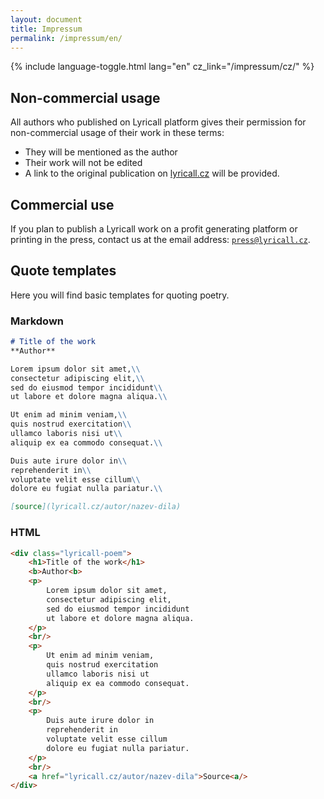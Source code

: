 ```yaml
---
layout: document
title: Impressum
permalink: /impressum/en/
---
```


{% include language-toggle.html lang="en" cz_link="/impressum/cz/" %}

## Non-commercial usage
All authors who published on Lyricall platform gives their permission for non-commercial 
usage of their work in these terms:

- They will be mentioned as the author 
- Their work will not be edited
- A link to the original publication on [lyricall.cz](lyricall.cz) will be provided.

## Commercial use
If you plan to publish a Lyricall work on a profit generating platform or printing 
in the press, contact us at the email address:
[`press@lyricall.cz`](mailto:press@lyricall.cz).

## Quote templates
Here you will find basic templates for quoting poetry.

### Markdown
```markdown
# Title of the work 
**Author**

Lorem ipsum dolor sit amet,\\
consectetur adipiscing elit,\\
sed do eiusmod tempor incididunt\\
ut labore et dolore magna aliqua.\\

Ut enim ad minim veniam,\\
quis nostrud exercitation\\
ullamco laboris nisi ut\\
aliquip ex ea commodo consequat.\\

Duis aute irure dolor in\\
reprehenderit in\\
voluptate velit esse cillum\\
dolore eu fugiat nulla pariatur.\\

[source](lyricall.cz/autor/nazev-dila)
```

### HTML
```html
<div class="lyricall-poem">
    <h1>Title of the work</h1>
    <b>Author<b>
    <p>
        Lorem ipsum dolor sit amet,
        consectetur adipiscing elit,
        sed do eiusmod tempor incididunt
        ut labore et dolore magna aliqua.
    </p>
    <br/>
    <p>
        Ut enim ad minim veniam,
        quis nostrud exercitation
        ullamco laboris nisi ut
        aliquip ex ea commodo consequat.
    </p>
    <br/>
    <p>
        Duis aute irure dolor in
        reprehenderit in
        voluptate velit esse cillum
        dolore eu fugiat nulla pariatur.
    </p>
    <br/>
    <a href="lyricall.cz/autor/nazev-dila">Source<a/>
</div>
```

